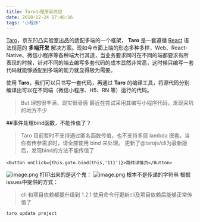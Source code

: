 ```yaml
---
title: Taro小程序采坑记
date: 2018-12-24 17:46:16
tags: '小程序'
---
```

[Taro](https://taro.aotu.io/)，京东凹凸实验室出品的适配多端的一个框架，
**Taro** 是一套遵循 [React](https://reactjs.org/) 语法规范的 **多端开发** 解决方案。现如今市面上端的形态多种多样，Web、React-Native、微信小程序等各种端大行其道，当业务要求同时在不同的端都要求有所表现的时候，针对不同的端去编写多套代码的成本显然非常高，这时候只编写一套代码就能够适配到多端的能力就显得极为需要。

使用 **Taro**，我们可以只书写一套代码，再通过 **Taro** 的编译工具，将源代码分别编译出可以在不同端（微信小程序、H5、RN 等）运行的代码。

>But 理想很丰满，现实很骨感
最近在尝试采用其编写小程序代码，发现采坑的地方不少
<!-- more -->
##事件处理bind函数，不能传值了？
>Taro 目前暂时不支持通过匿名函数传值，也不支持多层 lambda 嵌套。当你有传参需求时，请全部使用 bind 来处理。
更新了@tarojs/cli为最新版后，发现bind的方法不能传值了
```
<Button onClick={this.goto.bind(this,'111')}>跳转详情页</Button>
```
![image.png](https://upload-images.jianshu.io/upload_images/3112038-4bb083d1562e2210.png?imageMogr2/auto-orient/strip%7CimageView2/2/w/1240)
打印出来的是这个鬼：
![image.png](https://upload-images.jianshu.io/upload_images/3112038-46f62a35644b79ce.png?imageMogr2/auto-orient/strip%7CimageView2/2/w/1240)
根本不是传递的字符串
根据issues中提供的方式：
>cli 和项目依赖都要升级到 1.2.1
使用命令行更新cli及项目依赖后能够正常传值了
```
taro update project
```